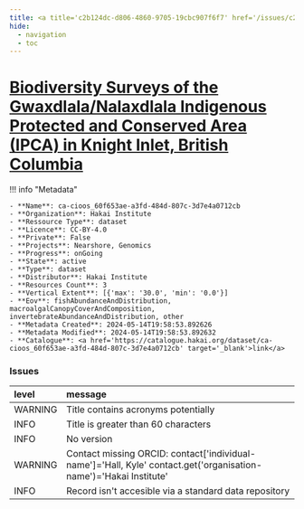 ```yaml
---
title: <a title='c2b124dc-d806-4860-9705-19cbc907f6f7' href='/issues/c2b124dc-d806-4860-9705-19cbc907f6f7/' target='_blank'>Biodiversity Surveys of the Gwaxdlala/Nalaxdlala Indigenous Protected and Conserved Area (IPCA) in Knight Inlet, British Columbia</a>
hide:
  - navigation
  - toc
---
```


# <a title='c2b124dc-d806-4860-9705-19cbc907f6f7' href='/issues/c2b124dc-d806-4860-9705-19cbc907f6f7/' target='_blank'>Biodiversity Surveys of the Gwaxdlala/Nalaxdlala Indigenous Protected and Conserved Area (IPCA) in Knight Inlet, British Columbia</a>

<div id='map'></div>

!!! info "Metadata"
    
    - **Name**: ca-cioos_60f653ae-a3fd-484d-807c-3d7e4a0712cb 
    - **Organization**: Hakai Institute 
    - **Ressource Type**: dataset 
    - **Licence**: CC-BY-4.0 
    - **Private**: False 
    - **Projects**: Nearshore, Genomics 
    - **Progress**: onGoing 
    - **State**: active 
    - **Type**: dataset 
    - **Distributor**: Hakai Institute 
    - **Resources Count**: 3 
    - **Vertical Extent**: [{'max': '30.0', 'min': '0.0'}] 
    - **Eov**: fishAbundanceAndDistribution, macroalgalCanopyCoverAndComposition, invertebrateAbundanceAndDistribution, other 
    - **Metadata Created**: 2024-05-14T19:58:53.892626 
    - **Metadata Modified**: 2024-05-14T19:58:53.892632 
    - **Catalogue**: <a href='https://catalogue.hakai.org/dataset/ca-cioos_60f653ae-a3fd-484d-807c-3d7e4a0712cb' target='_blank'>link</a> 

### Issues

| level   | message                                                                                                           |
|:--------|:------------------------------------------------------------------------------------------------------------------|
| WARNING | Title contains acronyms potentially                                                                               |
| INFO    | Title is greater than 60 characters                                                                               |
| INFO    | No version                                                                                                        |
| WARNING | Contact missing ORCID: contact['individual-name']='Hall, Kyle' contact.get('organisation-name')='Hakai Institute' |
| INFO    | Record isn't accesible via a standard data repository                                                             |

<script>
   document.addEventListener("DOMContentLoaded", function() {
    var map = L.map('map').setView([51.505, -125.09], 5);
    L.tileLayer('https://tile.openstreetmap.org/{z}/{x}/{y}.png', {
        maxZoom: 19,
        attribution: '&copy; <a href="http://www.openstreetmap.org/copyright">OpenStreetMap</a>'
    }).addTo(map);
    var geojsonFeature = {
        "type": "Feature",
        "properties": {
            "name" : "<a title='c2b124dc-d806-4860-9705-19cbc907f6f7' href='/issues/c2b124dc-d806-4860-9705-19cbc907f6f7/' target='_blank'>Biodiversity Surveys of the Gwaxdlala/Nalaxdlala Indigenous Protected and Conserved Area (IPCA) in Knight Inlet, British Columbia</a>"
        },
        "geometry": {'type': 'Polygon', 'coordinates': [[[-126.1, 50.65], [-125.7, 50.65], [-125.7, 50.71], [-126.1, 50.71], [-126.1, 50.65]]]}
    }
    L.geoJSON(geojsonFeature).addTo(map);
   })
</script>